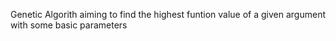 Genetic Algorith aiming to find the highest funtion value of a given argument with some basic parameters
